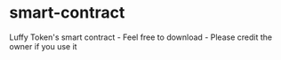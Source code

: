 # smart-contract
Luffy Token's smart contract - Feel free to download - Please credit the owner if you use it
